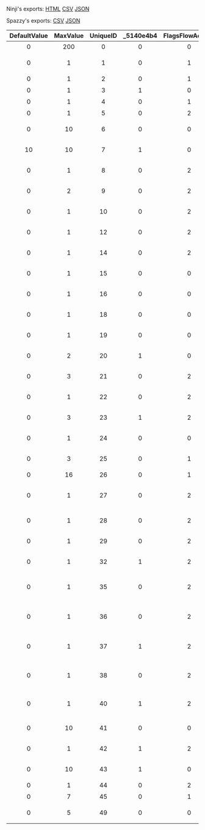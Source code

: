 Ninji's exports: [HTML](https://wuffs.org/acnh/bcsv_140/html/EventFlagsNpcSaveParam.html) [CSV](https://wuffs.org/acnh/bcsv_140/csv/EventFlagsNpcSaveParam.csv) [JSON](https://wuffs.org/acnh/bcsv_140/json/EventFlagsNpcSaveParam.json)

Spazzy's exports: [CSV](https://github.com/McSpazzy/acnh-csv/blob/master/EventFlagsNpcSaveParam.csv) [JSON](https://github.com/McSpazzy/acnh-json/blob/master/EventFlagsNpcSaveParam.json)

| DefaultValue | MaxValue | UniqueID | _5140e4b4 | FlagsFlowAccess | Key | Name |
|:--:|:--:|:--:|:--:|:--:|:--:|:--:|
| 0 | 200 | 0 | 0 | 0 | 'NnpcHouseLoan' | 'ローン返済カウント' | 
| 0 | 1 | 1 | 0 | 1 | 'NnpcHouseBuildOk' | 'NPCテント建て替え許可' | 
| 0 | 1 | 2 | 0 | 1 | 'NnpcHouseBuilt' | 'NPCの家建て替え済み' | 
| 0 | 1 | 3 | 1 | 0 | 'CoordinateUpdate' | '家具配置更新済か' | 
| 0 | 1 | 4 | 0 | 1 | 'Is3rdNpc' | '3人目のNPCか？' | 
| 0 | 1 | 5 | 0 | 2 | 'MoveInCompletion' | '引越し完了済みか' | 
| 0 | 10 | 6 | 0 | 0 | 'LastFtrNum' | '最後に配置した家具の数' | 
| 10 | 10 | 7 | 1 | 0 | 'MoveRoomIndex' | 'ダンボール部屋表示に使用したテンプレート番号' | 
| 0 | 1 | 8 | 0 | 2 | 'PlayerNamePhrase' | '口癖はプレイヤーが設定したものか' | 
| 0 | 2 | 9 | 0 | 2 | 'AbandonedHouse' | '自宅を空き家状態にするか' | 
| 0 | 1 | 10 | 0 | 2 | 'InputPhrase' | '口癖を設定した事あるか' | 
| 0 | 1 | 12 | 0 | 2 | 'TalkLifeStart1P1st' | 'React_1P_Lifestart発生したか' | 
| 0 | 1 | 14 | 0 | 2 | 'FromSettlerQuest' | '住人移住クエストで来たNPCか' | 
| 0 | 1 | 15 | 0 | 0 | 'ChangeFirstWall' | '初期住人用壁紙を変更したか' | 
| 0 | 1 | 16 | 0 | 0 | 'ChangeFirstFloor' | '初期住人用床板を変更したか' | 
| 0 | 1 | 18 | 0 | 0 | 'GetFirstVillagerWallFtr1' | '初期住人用壁掛け家具１を入手したか' | 
| 0 | 1 | 19 | 0 | 0 | 'GetFirstVillagerWallFtr2' | '初期住人用壁掛け家具２を入手したか' | 
| 0 | 2 | 20 | 1 | 0 | 'UseAudioType' | '今日使用するオーディオ家具の種類' | 
| 0 | 3 | 21 | 0 | 2 | 'TalkTransitionTimes' | '序盤→日常移行会話を呼んだ回数' | 
| 0 | 1 | 22 | 0 | 2 | 'FinishTalkTransition' | '序盤→日常移行会話を聞き終えたか' | 
| 0 | 3 | 23 | 1 | 2 | 'OutdoorCatnap' | '深夜屋外でのうたた寝判定状況' | 
| 0 | 1 | 24 | 0 | 0 | 'ForceMoveOut' | '強制的に転出させられるフラグ' | 
| 0 | 3 | 25 | 0 | 1 | 'EarlyOrLate' | '早起き・夜更かしフラグ' | 
| 0 | 16 | 26 | 0 | 1 | 'ContinuousNormalDay' | '平常活動の連続日数' | 
| 0 | 1 | 27 | 0 | 2 | 'React1stNpcPresent' | 'React_1P_Lifestartのプレゼント装備の反応発生したか' | 
| 0 | 1 | 28 | 0 | 2 | 'IsReFabricSmartPhone' | 'スマホ柄に汎用布地を使うか？' | 
| 0 | 1 | 29 | 0 | 2 | 'MarketBuildingSupport' | 'お店の資材集め応援会話発生したか？' | 
| 0 | 1 | 32 | 1 | 2 | 'NnpcHouseBuiltToday' | 'NPCの家建て替え済み当日' | 
| 0 | 1 | 35 | 0 | 2 | 'AppE_Happen1st' | 'このNPCの評判UP応援アプローチ会話発生済か？' | 
| 0 | 1 | 36 | 0 | 2 | 'AppE_GetItem1st' | 'このNPCの評判UP応援アイテムもらったことあるか？' | 
| 0 | 1 | 37 | 1 | 2 | 'AppE_Rep_HappenToday' | '今日このNPCの評判UP応援アプローチ会話発生済か？' | 
| 0 | 1 | 38 | 0 | 2 | 'AppE_WelcomoMigrants' | 'このNPCはAppE_WelcomoMigrants発生済か？' | 
| 0 | 1 | 40 | 1 | 2 | 'AppE_WelcomeMigrantsToday' | 'このNPCのAppE_WelcomeMigrants発生当日か？' | 
| 0 | 10 | 41 | 0 | 0 | 'MoveInOrder' | '土地売約済み状態のNPCの転入順' | 
| 0 | 1 | 42 | 1 | 2 | 'EquipEasterWear' | 'イースター用装備にする' | 
| 0 | 10 | 43 | 1 | 0 | 'ForceMoveOutVillagerIndex' | '強制転出に指定した住人番号' | 
| 0 | 1 | 44 | 0 | 2 | 'DisplayJuneBridePresent' | 'ジューンブライド | 絵皿を飾るか？' | 
| 0 | 7 | 45 | 0 | 1 | 'ProgressDaysJuneBrideParty' | 'ジューンブライド | 結婚パーティに参加してからの経過日数' | 
| 0 | 5 | 49 | 0 | 0 | 'EnableConvTalkDaysCount' | '会話のフリを解禁するまでの日数' | 
